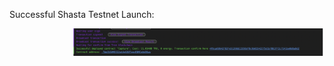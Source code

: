 
Successful Shasta Testnet Launch: 

<!-- image -->
<p align="center">
  <img src="Testnet.png" alt="" width="400" class="center" style="margin-left: 100px;"/>
</p>
